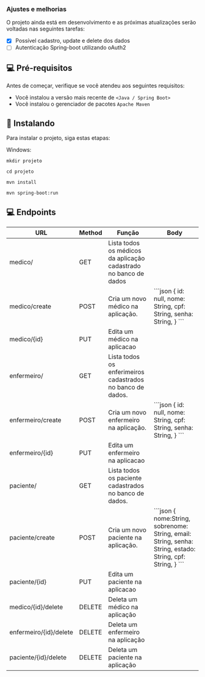 ### Ajustes e melhorias

O projeto ainda está em desenvolvimento e as próximas atualizações serão voltadas nas seguintes tarefas:

- [x] Possível cadastro, update e delete dos dados
- [ ] Autenticação Spring-boot utilizando oAuth2

## 💻 Pré-requisitos

Antes de começar, verifique se você atendeu aos seguintes requisitos:

* Você instalou a versão mais recente de `<Java / Spring Boot>`
* Você instalou o gerenciador de pacotes `Apache Maven`

## 🚀 Instalando

Para instalar o projeto, siga estas etapas:


Windows:
```
mkdir projeto

cd projeto

mvn install

mvn spring-boot:run

```

## 💻 Endpoints

<table>
  <thead>
    <tr>
      <th>URL</th>
      <th>Method</th>
      <th>Função</th>
      <th>Body</th>
    </tr>
  </thead>
  <tbody>
    <tr>
        <td>medico/</td>
        <td>GET</td>
        <td>Lista todos os médicos da aplicação cadastrado no banco de dados</td>
      </tr>
      <tr>
        <td>medico/create</td>
        <td>POST</td>
        <td>Cria um novo médico na aplicação.</td>
        <td>```json
        {
          id: null,
          nome: String,
          cpf: String,
          senha: String,
        }
        ```
        </td>
      </tr>
      <tr>
        <td>medico/{id}</td>
        <td>PUT</td>
        <td>Edita um médico na aplicacao</td>
      </tr>
      <tr>
        <td>enfermeiro/</td>
        <td>GET</td>
        <td>Lista todos os enferimeiros cadastrados no banco de dados.</td>
      </tr>
      <tr>
        <td>enfermeiro/create</td>
        <td>POST</td>
        <td>Cria um novo enfermeiro na aplicação.</td>
        <td>```json
        {
          id: null,
          nome: String,
          cpf: String,
          senha: String,
        }
        ```
        </td>
      </tr>
      <tr>
        <td>enfermeiro/{id}</td>
        <td>PUT</td>
        <td>Edita um enfermeiro na aplicacao</td>
      </tr>
      <tr>
        <td>paciente/</td>
        <td>GET</td>
        <td>Lista todos os paciente cadastrados no banco de dados.</td>
      </tr>
      <tr>
        <td>paciente/create</td>
        <td>POST</td>
        <td>Cria um novo paciente na aplicação.</td>
        <td>```json
        {
          nome:String,
          sobrenome: String,
          email: String,
          senha: String,
          estado: String,
          cpf: String,
        }
        ```
        </td>
      </tr>
      <tr>
        <td>paciente/{id}</td>
        <td>PUT</td>
        <td>Edita um paciente na aplicacao</td>
      </tr>
      <tr>
        <td>medico/{id}/delete</td>
        <td>DELETE</td>
        <td>Deleta um médico na aplicação</td>
      </tr>
      <tr>
        <td>enfermeiro/{id}/delete</td>
        <td>DELETE</td>
        <td>Deleta um enfermeiro na aplicação</td>
      </tr>
      <tr>
        <td>paciente/{id}/delete</td>
        <td>DELETE</td>
        <td>Deleta um paciente na aplicação</td>
      </tr>
  </tbody>
</table>
